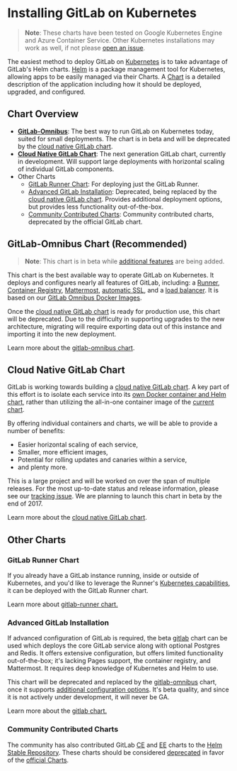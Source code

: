 # Installing GitLab on Kubernetes
> **Note**: These charts have been tested on Google Kubernetes Engine and Azure Container Service. Other Kubernetes installations may work as well, if not please [open an issue](https://gitlab.com/charts/charts.gitlab.io/issues).

The easiest method to deploy GitLab on [Kubernetes](https://kubernetes.io/) is
to take advantage of GitLab's Helm charts. [Helm] is a package
management tool for Kubernetes, allowing apps to be easily managed via their
Charts. A [Chart] is a detailed description of the application including how it
should be deployed, upgraded, and configured.

## Chart Overview

* **[GitLab-Omnibus](gitlab_omnibus.md)**: The best way to run GitLab on Kubernetes today, suited for small deployments. The chart is in beta and will be deprecated by the [cloud native GitLab chart](#cloud-native-gitlab-chart).
* **[Cloud Native GitLab Chart](https://gitlab.com/charts/helm.gitlab.io/blob/master/README.md)**: The next generation GitLab chart, currently in development. Will support large deployments with horizontal scaling of individual GitLab components.
* Other Charts
  * [GitLab Runner Chart](gitlab_runner_chart.md): For deploying just the GitLab Runner.
  * [Advanced GitLab Installation](gitlab_chart.md): Deprecated, being replaced by the [cloud native GitLab chart](#cloud-native-gitlab-chart). Provides additional deployment options, but provides less functionality out-of-the-box.
  * [Community Contributed Charts](#community-contributed-charts): Community contributed charts, deprecated by the official GitLab chart.

## GitLab-Omnibus Chart (Recommended)
> **Note**: This chart is in beta while [additional features](https://gitlab.com/charts/charts.gitlab.io/issues/68) are being added.

This chart is the best available way to operate GitLab on Kubernetes. It deploys and configures nearly all features of GitLab, including: a [Runner](https://docs.gitlab.com/runner/), [Container Registry](../../user/project/container_registry.html#gitlab-container-registry), [Mattermost](https://docs.gitlab.com/omnibus/gitlab-mattermost/), [automatic SSL](https://github.com/kubernetes/charts/tree/master/stable/kube-lego), and a [load balancer](https://github.com/kubernetes/ingress/tree/master/controllers/nginx). It is based on our [GitLab Omnibus Docker Images](https://docs.gitlab.com/omnibus/docker/README.html).

Once the [cloud native GitLab chart](#cloud-native-gitlab-chart) is ready for production use, this chart will be deprecated. Due to the difficulty in supporting upgrades to the new architecture, migrating will require exporting data out of this instance and importing it into the new deployment.

Learn more about the [gitlab-omnibus chart](gitlab_omnibus.md).

## Cloud Native GitLab Chart

GitLab is working towards building a [cloud native GitLab chart](https://gitlab.com/charts/helm.gitlab.io/blob/master/README.md). A key part of this effort is to isolate each service into its [own Docker container and Helm chart](https://gitlab.com/gitlab-org/omnibus-gitlab/issues/2420), rather than utilizing the all-in-one container image of the [current chart](#gitlab-omnibus-chart-recommended).

By offering individual containers and charts, we will be able to provide a number of benefits:
* Easier horizontal scaling of each service,
* Smaller, more efficient images,
* Potential for rolling updates and canaries within a service,
* and plenty more.

This is a large project and will be worked on over the span of multiple releases. For the most up-to-date status and release information, please see our [tracking issue](https://gitlab.com/gitlab-org/omnibus-gitlab/issues/2420). We are planning to launch this chart in beta by the end of 2017.

Learn more about the [cloud native GitLab chart](https://gitlab.com/charts/helm.gitlab.io/blob/master/README.md).

## Other Charts

### GitLab Runner Chart

If you already have a GitLab instance running, inside or outside of Kubernetes, and you'd like to leverage the Runner's [Kubernetes capabilities](https://docs.gitlab.com/runner/executors/kubernetes.html), it can be deployed with the GitLab Runner chart.

Learn more about [gitlab-runner chart.](gitlab_runner_chart.md)

### Advanced GitLab Installation

If advanced configuration of GitLab is required, the beta [gitlab](gitlab_chart.md) chart can be used which deploys the core GitLab service along with optional Postgres and Redis. It offers extensive configuration, but offers limited functionality out-of-the-box; it's lacking Pages support, the container registry, and Mattermost. It requires deep knowledge of Kubernetes and Helm to use.

This chart will be deprecated and replaced by the [gitlab-omnibus](gitlab_omnibus.md) chart, once it supports [additional configuration options](https://gitlab.com/charts/charts.gitlab.io/issues/68). It's beta quality, and since it is not actively under development, it will never be GA.

Learn more about the [gitlab chart.](gitlab_chart.md)

### Community Contributed Charts

The community has also contributed GitLab [CE](https://github.com/kubernetes/charts/tree/master/stable/gitlab-ce) and [EE](https://github.com/kubernetes/charts/tree/master/stable/gitlab-ee) charts to the [Helm Stable Repository](https://github.com/kubernetes/charts#repository-structure). These charts should be considered [deprecated](https://github.com/kubernetes/charts/issues/1138) in favor of the [official Charts](gitlab_omnibus.md).

[chart]: https://github.com/kubernetes/charts
[helm]: https://github.com/kubernetes/helm/blob/master/README.md
